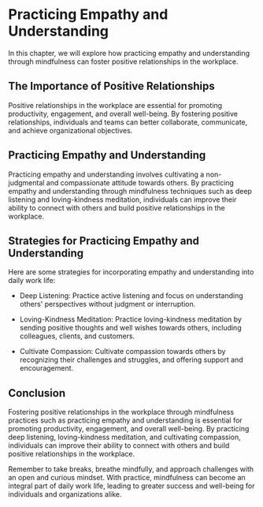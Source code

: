 Practicing Empathy and Understanding
==================================================================================================

In this chapter, we will explore how practicing empathy and understanding through mindfulness can foster positive relationships in the workplace.

The Importance of Positive Relationships
----------------------------------------

Positive relationships in the workplace are essential for promoting productivity, engagement, and overall well-being. By fostering positive relationships, individuals and teams can better collaborate, communicate, and achieve organizational objectives.

Practicing Empathy and Understanding
------------------------------------

Practicing empathy and understanding involves cultivating a non-judgmental and compassionate attitude towards others. By practicing empathy and understanding through mindfulness techniques such as deep listening and loving-kindness meditation, individuals can improve their ability to connect with others and build positive relationships in the workplace.

Strategies for Practicing Empathy and Understanding
---------------------------------------------------

Here are some strategies for incorporating empathy and understanding into daily work life:

* Deep Listening: Practice active listening and focus on understanding others' perspectives without judgment or interruption.

* Loving-Kindness Meditation: Practice loving-kindness meditation by sending positive thoughts and well wishes towards others, including colleagues, clients, and customers.

* Cultivate Compassion: Cultivate compassion towards others by recognizing their challenges and struggles, and offering support and encouragement.

Conclusion
----------

Fostering positive relationships in the workplace through mindfulness practices such as practicing empathy and understanding is essential for promoting productivity, engagement, and overall well-being. By practicing deep listening, loving-kindness meditation, and cultivating compassion, individuals can improve their ability to connect with others and build positive relationships in the workplace.

Remember to take breaks, breathe mindfully, and approach challenges with an open and curious mindset. With practice, mindfulness can become an integral part of daily work life, leading to greater success and well-being for individuals and organizations alike.
